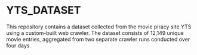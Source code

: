 # YTS_DATASET
This repository contains a dataset collected from the movie piracy site YTS using a custom-built web crawler. The dataset consists of 12,149 unique movie entries, aggregated from two separate crawler runs conducted over four days.
